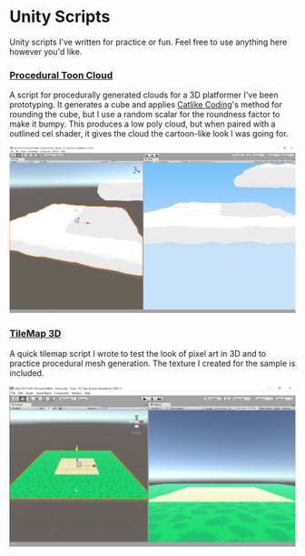 # Unity Scripts

Unity scripts I've written for practice or fun. Feel free to use anything here however you'd like.

### [Procedural Toon Cloud](ProceduralToonCloud/)


A script for procedurally generated clouds for a 3D platformer I've been prototyping. It generates a cube and applies [Catlike Coding](http://catlikecoding.com/unity/tutorials/rounded-cube/)'s method for rounding the cube, but I use a random scalar for the roundness factor to make it bumpy. This produces a low poly cloud, but when paired with a outlined cel shader, it gives the cloud the cartoon-like look I was going for.


![Procedural Cloud sample image](ProceduralToonCloud/Cloud.PNG)


### [TileMap 3D](TileMap3D/)


A quick tilemap script I wrote to test the look of pixel art in 3D and to practice procedural mesh generation. The texture I created for the sample is included.


![TileMap 3D sample image](TileMap3D/TileMap3D.png)
